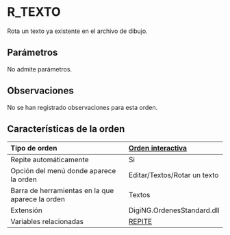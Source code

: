 # R\_TEXTO

Rota un texto ya existente en el archivo de dibujo.

## Parámetros

No admite parámetros.

## Observaciones

No se han registrado observaciones para esta orden.

## Características de la orden

| Tipo de orden | [Orden interactiva](r-texto.md) |
| :--- | :--- |
| Repite automáticamente | Si |
| Opción del menú donde aparece la orden | Editar/Textos/Rotar un texto |
| Barra de herramientas en la que aparece la orden | Textos |
| Extensión | DigiNG.OrdenesStandard.dll |
| Variables relacionadas | [REPITE](/digi3d-net/referencia/digi3d.net/ventana-de-dibujo/ordenes/r/REPITE.html) |

